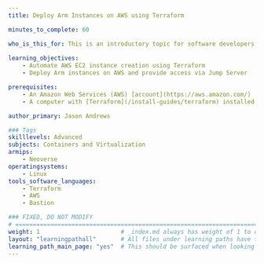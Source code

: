 ```yaml
---
title: Deploy Arm Instances on AWS using Terraform

minutes_to_complete: 60   

who_is_this_for: This is an introductory topic for software developers who are new to deploying Arm instances on AWS using Terraform.
 
learning_objectives: 
    - Automate AWS EC2 instance creation using Terraform
    - Deploy Arm instances on AWS and provide access via Jump Server

prerequisites:
    - An Amazon Web Services (AWS) [account](https://aws.amazon.com/)
    - A computer with [Terraform](/install-guides/terraform) installed

author_primary: Jason Andrews

### Tags
skilllevels: Advanced
subjects: Containers and Virtualization
armips:
    - Neoverse
operatingsystems:
    - Linux
tools_software_languages:
    - Terraform
    - AWS
    - Bastion

### FIXED, DO NOT MODIFY
# ================================================================================
weight: 1                       # _index.md always has weight of 1 to order correctly
layout: "learningpathall"       # All files under learning paths have this same wrapper
learning_path_main_page: "yes"  # This should be surfaced when looking for related content. Only set for _index.md of learning path content.
---
```

